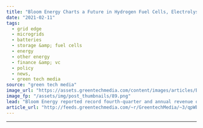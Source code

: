 ```yaml
---
title: "Bloom Energy Charts a Future in Hydrogen Fuel Cells, Electrolysis and Carbon Capture"
date: "2021-02-11"
tags: 
  - grid edge
  - microgrids
  - batteries
  - storage &amp; fuel cells
  - energy
  - other energy
  - finance &amp; vc
  - policy
  - news,
  - green tech media
source: "green tech media"
image_url: "https://assets.greentechmedia.com/content/images/articles/Bloom_Energy_XL.jpg"
image_fp: "/assets/img/post_thumbnails/89.png"
lead: "Bloom Energy reported record fourth-quarter and annual revenue on Wednesday and upped its target to reach profitability to 2021, a year ahead of schedule. A fourth-quarter sales surge brought annual fuel cell deliveries to 132.6 megawatts, while an e ..."
article_url: "http://feeds.greentechmedia.com/~r/GreentechMedia/~3/qpWbX8SEEM4/bloom-energy-sees-future-in-hydrogen-fuel-cells-electrolysis-and-carbon-capture"
---
```


---
